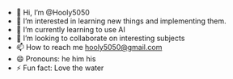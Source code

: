 - 👋 Hi, I’m @Hooly5050
- 👀 I’m interested in learning new things and implementing them.
- 🌱 I’m currently learning to use AI
- 💞️ I’m looking to collaborate on interesting subjects
- 📫 How to reach me hooly5050@gmail.com
- 😄 Pronouns: he him his
- ⚡ Fun fact: Love the water

<!---
Hooly5050/Hooly5050 is a ✨ special ✨ repository because its `README.md` (this file) appears on your GitHub profile.
You can click the Preview link to take a look at your changes.
--->
